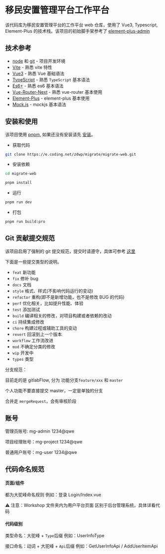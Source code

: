 # 移民安置管理平台工作平台

该代码库为移民安置管理平台的工作平台 web 仓库，使用了 Vue3, Typescript, Element-Plus 的技术栈。该项目的初始脚手架参考了 [element-plus-admin](https://element-plus-admin-doc.cn/)

## 技术参考

- [node](http://nodejs.org/) 和 [git](https://git-scm.com/) - 项目开发环境
- [Vite](https://vitejs.dev/) - 熟悉 vite 特性
- [Vue3](https://v3.vuejs.org/) - 熟悉 Vue 基础语法
- [TypeScript](https://www.typescriptlang.org/) - 熟悉 `TypeScript` 基本语法
- [Es6+](http://es6.ruanyifeng.com/) - 熟悉 es6 基本语法
- [Vue-Router-Next](https://next.router.vuejs.org/) - 熟悉 vue-router 基本使用
- [Element-Plus](https://element-plus.org/) - element-plus 基本使用
- [Mock.js](https://github.com/nuysoft/Mock) - mockjs 基本语法

## 安装和使用

该项目使用 [pnpm](https://pnpm.io/zh/), 如果还没有安装请先 [安装](https://pnpm.io/zh/installation)。

- 获取代码

```bash
git clone https://e.coding.net/zdwp/migrate/migrate-web.git
```

- 安装依赖

```bash
cd migrate-web

pnpm install

```

- 运行

```bash
pnpm run dev
```

- 打包

```bash
pnpm run build:pro
```

## Git 贡献提交规范

该项目启用了强制的 git 提交规范，提交时请遵守，具体可参考 [这里](https://zdwp.coding.net/p/dev-doc/d/doc/git/tree/master/dev-corp/commit.md)

下面是一些提交类型的说明。

- `feat` 新功能
- `fix` 修补 bug
- `docs` 文档
- `style` 格式、样式(不影响代码运行的变动)
- `refactor` 重构(即不是新增功能，也不是修改 BUG 的代码)
- `perf` 优化相关，比如提升性能、体验
- `test` 添加测试
- `build` 编译相关的修改，对项目构建或者依赖的改动
- `ci` 持续集成修改
- `chore` 构建过程或辅助工具的变动
- `revert` 回滚到上一个版本
- `workflow` 工作流改进
- `mod` 不确定分类的修改
- `wip` 开发中
- `types` 类型

分支规范：

目前走的是 gitlabFlow, 分为 功能分支`feature/xxx` 和 `master`

个人功能不要直接提交 master，一定是单独的分支

合并走 `mergeRequest`，会有审核阶段

## 账号

管理员账号: mg-admin 1234@qwe

项目经理账号：mg-project 1234@qwe

普通用户账号：mg-user 1234@qwe

## 代码命名规范

#### 页面/组件

都为大驼峰命名规则 例如：登录 Login/Index.vue

⚠️ 注意：Workshop 文件夹内为用户平台页面 区别于后台管理系统，具体详看代码

#### 代码级别

类型命名：大驼峰 + `Type`后缀 例如：UserInfoType

接口命名：动词 + 大驼峰 + `Api`后缀 例如：GetUserInfoApi / AddUserItemApi
